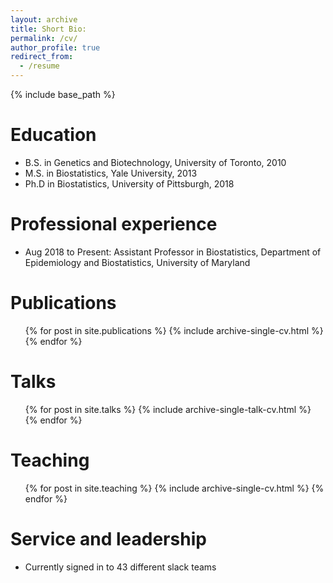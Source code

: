 ```yaml
---
layout: archive
title: Short Bio:  
permalink: /cv/ 
author_profile: true
redirect_from:
  - /resume
---
```


{% include base_path %}

Education
======
* B.S. in Genetics and Biotechnology, University of Toronto, 2010
* M.S. in Biostatistics, Yale University, 2013
* Ph.D in Biostatistics, University of Pittsburgh, 2018 

Professional experience
======
* Aug 2018 to Present: Assistant Professor in Biostatistics, Department of Epidemiology and Biostatistics, University of Maryland
  
Publications
======
  <ul>{% for post in site.publications %}
    {% include archive-single-cv.html %}
  {% endfor %}</ul>
  
Talks
======
  <ul>{% for post in site.talks %}
    {% include archive-single-talk-cv.html %}
  {% endfor %}</ul>
  
Teaching
======
  <ul>{% for post in site.teaching %}
    {% include archive-single-cv.html %}
  {% endfor %}</ul>
  
Service and leadership
======
* Currently signed in to 43 different slack teams

